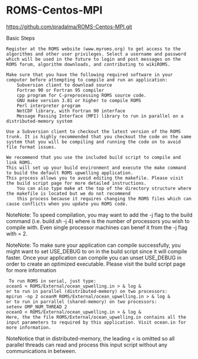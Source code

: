 # ROMS-Centos-MPI
https://github.com/pradalma/ROMS-Centos-MPI.git



Basic Steps

    Register at the ROMS website (www.myroms.org) to get access to the algorithms and other user privileges. Select a username and password which will be used in the future to login and post messages on the ROMS forum, algorithm downloads, and contributing to wikiROMS.

    Make sure that you have the following required software in your computer before attempting to compile and run an application:
        Subversion client to download source
        Fortran 90 or Fortran 95 compiler
        cpp program for C-preprocessing ROMS source code.
        GNU make version 3.81 or higher to compile ROMS
        Perl interpreter program
        NetCDF library, with Fortran 90 interface
        Message Passing Interface (MPI) library to run in parallel on a distributed-memory system

    Use a Subversion client to checkout the latest version of the ROMS trunk. It is highly recommended that you checkout the code on the same system that you will be compiling and running the code on to avoid file format issues.

    We recommend that you use the included build script to compile and link ROMS. 
    This will set up your build environment and execute the make command to build the default ROMS upwelling application. 
    This process allows you to avoid editing the makefile. Please visit the build script page for more detailed instructions.
        You can also type make at the top of the directory structure where the makefile is located but we do not recommend 
        this process because it requires changing the ROMS files which can cause conflicts when you update you ROMS code.


NoteNote: To speed compilation, you may want to add the -j <n> flag to the build command (i.e. build.sh -j 4) where <n> is the number of processors you wish to compile with. Even single processor machines can benef
it from the -j flag with <n> = 2.


NoteNote: To make sure your application can compile successfully, you might want to set USE_DEBUG to on in the build script since it will compile faster. Once your application can compile you can unset USE_DEBUG in order to create an optimized executable. Please visit the build script page for more information

     To run ROMS in serial, just type:
    oceanS < ROMS/External/ocean_upwelling.in > & log &
    or to run in parallel (distributed-memory) on two processors:
    mpirun -np 2 oceanM ROMS/External/ocean_upwelling.in > & log &
    or to run in parrallel (shared-memory) on two processors:
    setenv OMP_NUM_THREAD 2
    oceanO < ROMS/External/ocean_upwelling.in > & log &
    Here, the the file ROMS/External/ocean_upwelling.in contains all the input parameters to required by this application. Visit ocean.in for more information.

NoteNotice that in distributed-memory, the leading < is omitted so all parallel threads can read and process this input script without any communications in between. 






